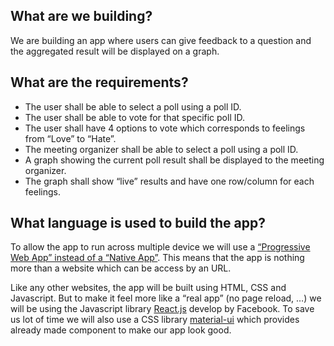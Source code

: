## What are we building?
We are building an app where users can give feedback to a question and the aggregated result will be displayed on a graph.  

## What are the requirements?
* The user shall be able to select a poll using a poll ID. 
* The user shall be able to vote for that specific poll ID.
* The user shall have 4 options to vote which corresponds to feelings from “Love” to “Hate”.
* The meeting organizer shall be able to select a poll using a poll ID.
* A graph showing the current poll result shall be displayed to the meeting organizer.
* The graph shall show “live” results and have one row/column for each feelings.

## What language is used to build the app?
To allow the app to run across multiple device we will use a [“Progressive Web App” instead of a “Native App”](https://medium.com/one-more-thing-studio/native-react-native-or-pwa-what-should-i-choose-e63f18732b5e). 
This means that the app is nothing more than a website which can be access by an URL.

Like any other websites, the app will be built using HTML, CSS and Javascript. 
But to make it feel more like a “real app” (no page reload, …) we will be using the Javascript library [React.js](https://reactjs.org/) develop by Facebook.
To save us lot of time we will also use a CSS library [material-ui](https://material-ui.com/) which provides already made component to make our app look good.


